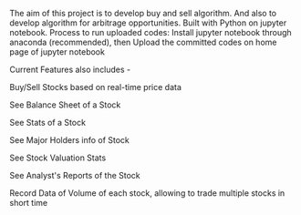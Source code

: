 
The aim of this project is to develop buy and sell algorithm. And also to develop algorithm for arbitrage opportunities.
Built with Python on jupyter notebook.
Process to run uploaded codes: Install jupyter notebook through anaconda (recommended), then Upload the committed codes on home page of jupyter notebook



Current Features also includes -

Buy/Sell Stocks based on real-time price data

See Balance Sheet of a Stock

See Stats of a Stock

See Major Holders info of Stock

See Stock Valuation Stats

See Analyst's Reports of the Stock

Record Data of Volume of each stock, allowing to trade multiple stocks in short time


